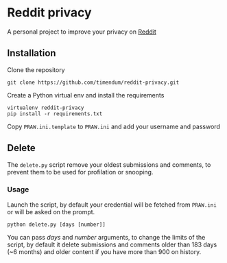 # Reddit privacy
A personal project to improve your privacy on [Reddit](http://reddit.com)

## Installation
Clone the repository

    git clone https://github.com/timendum/reddit-privacy.git
    
Create a Python virtual env and install the requirements 

    virtualenv reddit-privacy
    pip install -r requirements.txt

Copy `PRAW.ini.template` to `PRAW.ini` and add your username and password

## Delete
The `delete.py` script remove your oldest submissions and comments,
to prevent them to be used for profilation or snooping.

### Usage
Launch the script, by default your credential will be fetched from `PRAW.ini`
or will be asked on the prompt.

    python delete.py [days [number]]
 
You can pass _days_ and _number_ arguments, to change the limits of the script,
by default it delete submissions and comments older than 183 days (~6 months)
and older content if you have more than 900 on history.
